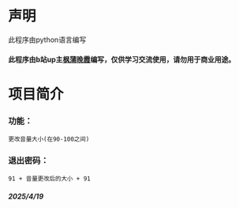 # 声明
此程序由python语言编写

#### 此程序由b站up主[枫蒲晚霞](https://space.bilibili.com/3546583220095264?spm_id_from=333.1007.0.0)编写，仅供学习交流使用，请勿用于商业用途。

# 项目简介

### 功能：
    更改音量大小(在90-100之间)

### 退出密码：
    91 + 音量更改后的大小 + 91

#### *2025/4/19*
